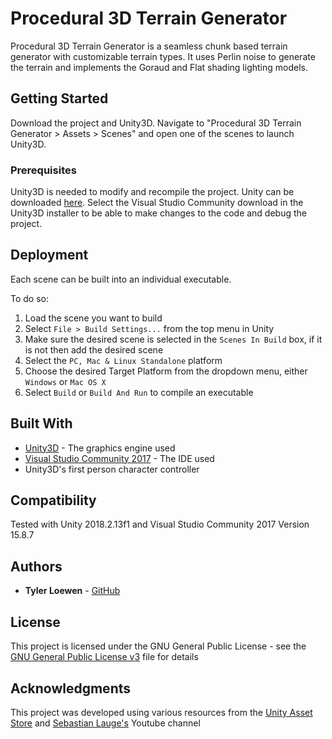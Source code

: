 # Procedural 3D Terrain Generator

Procedural 3D Terrain Generator is a seamless chunk based terrain generator with customizable terrain types. It uses Perlin noise to generate the terrain and implements the Goraud and Flat shading lighting models.

## Getting Started

Download the project and Unity3D. Navigate to "Procedural 3D Terrain Generator > Assets > Scenes" and open one of the scenes to launch Unity3D.

### Prerequisites

Unity3D is needed to modify and recompile the project. Unity can be downloaded [here](https://unity3d.com/get-unity/download). Select the Visual Studio Community download in the Unity3D installer to be able to make changes to the code and debug the project.

## Deployment

Each scene can be built into an individual executable.

To do so:

1. Load the scene you want to build
2. Select `File > Build Settings...` from the top menu in Unity
3. Make sure the desired scene is selected in the `Scenes In Build` box, if it is not then add the desired scene
4. Select the `PC, Mac & Linux Standalone` platform
5. Choose the desired Target Platform from the dropdown menu, either `Windows` or `Mac OS X`
6. Select `Build` or `Build And Run` to compile an executable

## Built With

* [Unity3D](https://unity3d.com/) - The graphics engine used
* [Visual Studio Community 2017](https://visualstudio.microsoft.com/vs/community/) - The IDE used
* Unity3D's first person character controller

## Compatibility

Tested with Unity 2018.2.13f1 and Visual Studio Community 2017 Version 15.8.7

## Authors

* **Tyler Loewen** - [GitHub](https://github.com/TylerLoewen)

## License

This project is licensed under the GNU General Public License - see the [GNU General Public License v3](GNU\sGeneral\sPublic\sLicense\sv3.txt) file for details

## Acknowledgments

This project was developed using various resources from the [Unity Asset Store](https://assetstore.unity.com/) and [Sebastian Lauge's](https://www.youtube.com/user/Cercopithecan) Youtube channel